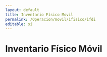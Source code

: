 ```yaml
---
layout: default
title: Inventario Físico Movil
permalink: /Operacion/movil/ifisico/ifdi
editable: si
---
```


# Inventario Físico Móvil

